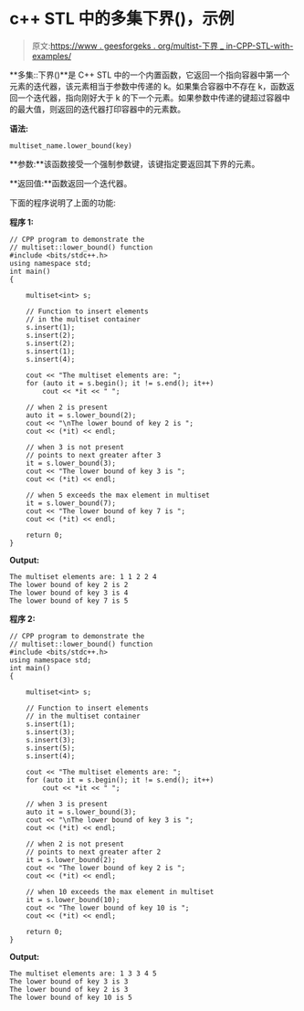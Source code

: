 # c++ STL 中的多集下界()，示例

> 原文:[https://www . geesforgeks . org/multist-下界 _ in-CPP-STL-with-examples/](https://www.geeksforgeeks.org/multiset-lower_bound-in-cpp-stl-with-examples/)

**多集::下界()**是 C++ STL 中的一个内置函数，它返回一个指向容器中第一个元素的迭代器，该元素相当于参数中传递的 k。如果集合容器中不存在 k，函数返回一个迭代器，指向刚好大于 k 的下一个元素。如果参数中传递的键超过容器中的最大值，则返回的迭代器打印容器中的元素数。

**语法:**

```
multiset_name.lower_bound(key)
```

**参数:**该函数接受一个强制参数键，该键指定要返回其下界的元素。

**返回值:**函数返回一个迭代器。

下面的程序说明了上面的功能:

**程序 1:**

```
// CPP program to demonstrate the
// multiset::lower_bound() function
#include <bits/stdc++.h>
using namespace std;
int main()
{

    multiset<int> s;

    // Function to insert elements
    // in the multiset container
    s.insert(1);
    s.insert(2);
    s.insert(2);
    s.insert(1);
    s.insert(4);

    cout << "The multiset elements are: ";
    for (auto it = s.begin(); it != s.end(); it++)
        cout << *it << " ";

    // when 2 is present
    auto it = s.lower_bound(2);
    cout << "\nThe lower bound of key 2 is ";
    cout << (*it) << endl;

    // when 3 is not present
    // points to next greater after 3
    it = s.lower_bound(3);
    cout << "The lower bound of key 3 is ";
    cout << (*it) << endl;

    // when 5 exceeds the max element in multiset
    it = s.lower_bound(7);
    cout << "The lower bound of key 7 is ";
    cout << (*it) << endl;

    return 0;
}
```

**Output:**

```
The multiset elements are: 1 1 2 2 4 
The lower bound of key 2 is 2
The lower bound of key 3 is 4
The lower bound of key 7 is 5

```

**程序 2:**

```
// CPP program to demonstrate the
// multiset::lower_bound() function
#include <bits/stdc++.h>
using namespace std;
int main()
{

    multiset<int> s;

    // Function to insert elements
    // in the multiset container
    s.insert(1);
    s.insert(3);
    s.insert(3);
    s.insert(5);
    s.insert(4);

    cout << "The multiset elements are: ";
    for (auto it = s.begin(); it != s.end(); it++)
        cout << *it << " ";

    // when 3 is present
    auto it = s.lower_bound(3);
    cout << "\nThe lower bound of key 3 is ";
    cout << (*it) << endl;

    // when 2 is not present
    // points to next greater after 2
    it = s.lower_bound(2);
    cout << "The lower bound of key 2 is ";
    cout << (*it) << endl;

    // when 10 exceeds the max element in multiset
    it = s.lower_bound(10);
    cout << "The lower bound of key 10 is ";
    cout << (*it) << endl;

    return 0;
}
```

**Output:**

```
The multiset elements are: 1 3 3 4 5 
The lower bound of key 3 is 3
The lower bound of key 2 is 3
The lower bound of key 10 is 5

```
